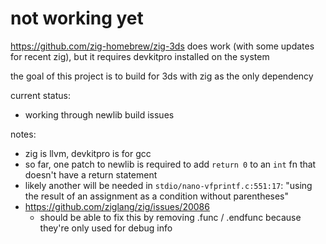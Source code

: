 # not working yet

https://github.com/zig-homebrew/zig-3ds does work (with some updates for recent zig), but it requires devkitpro installed on the system

the goal of this project is to build for 3ds with zig as the only dependency

current status:

- working through newlib build issues

notes:

- zig is llvm, devkitpro is for gcc
- so far, one patch to newlib is required to add `return 0` to an `int` fn that doesn't have a return statement
- likely another will be needed in `stdio/nano-vfprintf.c:551:17`: "using the result of an assignment as a condition without parentheses"
- https://github.com/ziglang/zig/issues/20086
  - should be able to fix this by removing .func / .endfunc because they're only used for debug info